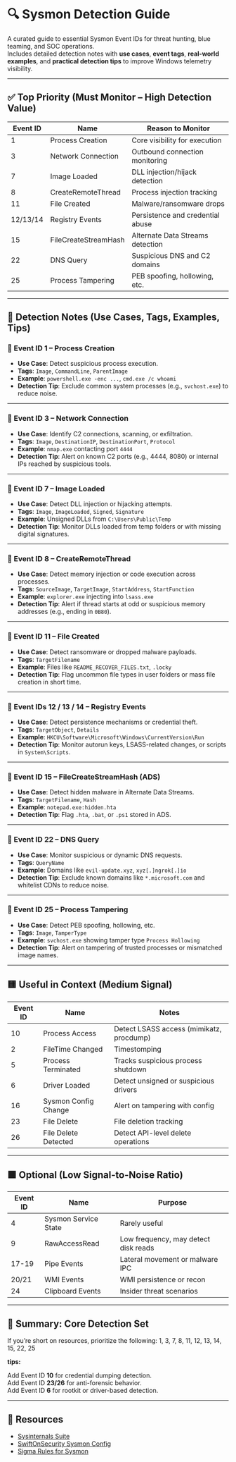 # 🔍 Sysmon Detection Guide

A curated guide to essential Sysmon Event IDs for threat hunting, blue teaming, and SOC operations.  
Includes detailed detection notes with **use cases**, **event tags**, **real-world examples**, and **practical detection tips** to improve Windows telemetry visibility.

---

## ✅ Top Priority (Must Monitor – High Detection Value)

| Event ID | Name                   | Reason to Monitor |
|----------|------------------------|-------------------|
| 1        | Process Creation       | Core visibility for execution |
| 3        | Network Connection     | Outbound connection monitoring |
| 7        | Image Loaded           | DLL injection/hijack detection |
| 8        | CreateRemoteThread     | Process injection tracking |
| 11       | File Created           | Malware/ransomware drops |
| 12/13/14 | Registry Events        | Persistence and credential abuse |
| 15       | FileCreateStreamHash   | Alternate Data Streams detection |
| 22       | DNS Query              | Suspicious DNS and C2 domains |
| 25       | Process Tampering      | PEB spoofing, hollowing, etc. |

---

## 🧠 Detection Notes (Use Cases, Tags, Examples, Tips)

### 🔹 Event ID 1 – Process Creation

- **Use Case**: Detect suspicious process execution.
- **Tags**: `Image`, `CommandLine`, `ParentImage`
- **Example**: `powershell.exe -enc ...`, `cmd.exe /c whoami`
- **Detection Tip**: Exclude common system processes (e.g., `svchost.exe`) to reduce noise.

---

### 🔹 Event ID 3 – Network Connection

- **Use Case**: Identify C2 connections, scanning, or exfiltration.
- **Tags**: `Image`, `DestinationIP`, `DestinationPort`, `Protocol`
- **Example**: `nmap.exe` contacting port `4444`
- **Detection Tip**: Alert on known C2 ports (e.g., 4444, 8080) or internal IPs reached by suspicious tools.

---

### 🔹 Event ID 7 – Image Loaded

- **Use Case**: Detect DLL injection or hijacking attempts.
- **Tags**: `Image`, `ImageLoaded`, `Signed`, `Signature`
- **Example**: Unsigned DLLs from `C:\Users\Public\Temp`
- **Detection Tip**: Monitor DLLs loaded from temp folders or with missing digital signatures.

---

### 🔹 Event ID 8 – CreateRemoteThread

- **Use Case**: Detect memory injection or code execution across processes.
- **Tags**: `SourceImage`, `TargetImage`, `StartAddress`, `StartFunction`
- **Example**: `explorer.exe` injecting into `lsass.exe`
- **Detection Tip**: Alert if thread starts at odd or suspicious memory addresses (e.g., ending in `0B80`).

---

### 🔹 Event ID 11 – File Created

- **Use Case**: Detect ransomware or dropped malware payloads.
- **Tags**: `TargetFilename`
- **Example**: Files like `README_RECOVER_FILES.txt`, `.locky`
- **Detection Tip**: Flag uncommon file types in user folders or mass file creation in short time.

---

### 🔹 Event IDs 12 / 13 / 14 – Registry Events

- **Use Case**: Detect persistence mechanisms or credential theft.
- **Tags**: `TargetObject`, `Details`
- **Example**: `HKCU\Software\Microsoft\Windows\CurrentVersion\Run`
- **Detection Tip**: Monitor autorun keys, LSASS-related changes, or scripts in `System\Scripts`.

---

### 🔹 Event ID 15 – FileCreateStreamHash (ADS)

- **Use Case**: Detect hidden malware in Alternate Data Streams.
- **Tags**: `TargetFilename`, `Hash`
- **Example**: `notepad.exe:hidden.hta`
- **Detection Tip**: Flag `.hta`, `.bat`, or `.ps1` stored in ADS.

---

### 🔹 Event ID 22 – DNS Query

- **Use Case**: Monitor suspicious or dynamic DNS requests.
- **Tags**: `QueryName`
- **Example**: Domains like `evil-update.xyz`, `xyz[.]ngrok[.]io`
- **Detection Tip**: Exclude known domains like `*.microsoft.com` and whitelist CDNs to reduce noise.

---

### 🔹 Event ID 25 – Process Tampering

- **Use Case**: Detect PEB spoofing, hollowing, etc.
- **Tags**: `Image`, `TamperType`
- **Example**: `svchost.exe` showing tamper type `Process Hollowing`
- **Detection Tip**: Alert on tampering of trusted processes or mismatched image names.

---

## 🟨 Useful in Context (Medium Signal)

| Event ID | Name                     | Notes |
|----------|--------------------------|-------|
| 10       | Process Access           | Detect LSASS access (mimikatz, procdump) |
| 2        | FileTime Changed         | Timestomping |
| 5        | Process Terminated       | Tracks suspicious process shutdown |
| 6        | Driver Loaded            | Detect unsigned or suspicious drivers |
| 16       | Sysmon Config Change     | Alert on tampering with config |
| 23       | File Delete              | File deletion tracking |
| 26       | File Delete Detected     | Detect API-level delete operations |

---

## 🟩 Optional (Low Signal-to-Noise Ratio)

| Event ID | Name             | Purpose |
|----------|------------------|---------|
| 4        | Sysmon Service State | Rarely useful |
| 9        | RawAccessRead        | Low frequency, may detect disk reads |
| 17-19    | Pipe Events          | Lateral movement or malware IPC |
| 20/21    | WMI Events           | WMI persistence or recon |
| 24       | Clipboard Events     | Insider threat scenarios |

---

## 📌 Summary: Core Detection Set

If you’re short on resources, prioritize the following:
1, 3, 7, 8, 11, 12, 13, 14, 15, 22, 25

**tips:**

Add Event ID **10** for credential dumping detection.  
Add Event ID **23/26** for anti-forensic behavior.  
Add Event ID **6** for rootkit or driver-based detection.

---

## 🔗 Resources

- [Sysinternals Suite](https://docs.microsoft.com/en-us/sysinternals/downloads/sysinternals-suite)
- [SwiftOnSecurity Sysmon Config](https://github.com/SwiftOnSecurity/sysmon-config)
- [Sigma Rules for Sysmon](https://github.com/SigmaHQ/sigma)
